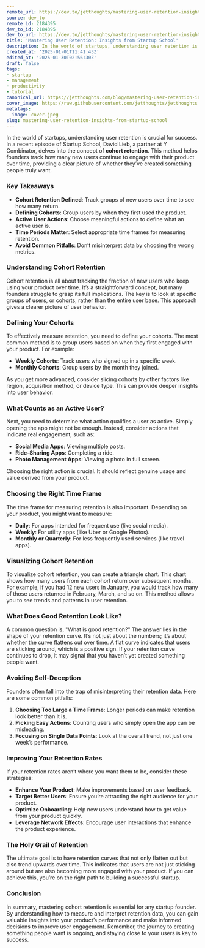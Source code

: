 ```yaml
---
remote_url: https://dev.to/jetthoughts/mastering-user-retention-insights-from-startup-school-fl0
source: dev_to
remote_id: 2184395
dev_to_id: 2184395
dev_to_url: https://dev.to/jetthoughts/mastering-user-retention-insights-from-startup-school-fl0
title: 'Mastering User Retention: Insights from Startup School'
description: In the world of startups, understanding user retention is crucial for success. In a recent episode of...
created_at: '2025-01-01T11:41:43Z'
edited_at: '2025-01-30T02:56:30Z'
draft: false
tags:
- startup
- management
- productivity
- tutorial
canonical_url: https://jetthoughts.com/blog/mastering-user-retention-insights-from-startup-school/
cover_image: https://raw.githubusercontent.com/jetthoughts/jetthoughts.github.io/master/content/blog/mastering-user-retention-insights-from-startup-school/cover.jpeg
metatags:
  image: cover.jpeg
slug: mastering-user-retention-insights-from-startup-school
---
```

In the world of startups, understanding user retention is crucial for success. In a recent episode of Startup School, David Lieb, a partner at Y Combinator, delves into the concept of **cohort retention**. This method helps founders track how many new users continue to engage with their product over time, providing a clear picture of whether they’ve created something people truly want.

### Key Takeaways

*   **Cohort Retention Defined**: Track groups of new users over time to see how many return.
*   **Defining Cohorts**: Group users by when they first used the product.
*   **Active User Actions**: Choose meaningful actions to define what an active user is.
*   **Time Periods Matter**: Select appropriate time frames for measuring retention.
*   **Avoid Common Pitfalls**: Don’t misinterpret data by choosing the wrong metrics.

### Understanding Cohort Retention

Cohort retention is all about tracking the fraction of new users who keep using your product over time. It’s a straightforward concept, but many founders struggle to grasp its full implications. The key is to look at specific groups of users, or cohorts, rather than the entire user base. This approach gives a clearer picture of user behavior.

### Defining Your Cohorts

To effectively measure retention, you need to define your cohorts. The most common method is to group users based on when they first engaged with your product. For example:

*   **Weekly Cohorts**: Track users who signed up in a specific week.
*   **Monthly Cohorts**: Group users by the month they joined.

As you get more advanced, consider slicing cohorts by other factors like region, acquisition method, or device type. This can provide deeper insights into user behavior.

### What Counts as an Active User?

Next, you need to determine what action qualifies a user as active. Simply opening the app might not be enough. Instead, consider actions that indicate real engagement, such as:

*   **Social Media Apps**: Viewing multiple posts.
*   **Ride-Sharing Apps**: Completing a ride.
*   **Photo Management Apps**: Viewing a photo in full screen.

Choosing the right action is crucial. It should reflect genuine usage and value derived from your product.

### Choosing the Right Time Frame

The time frame for measuring retention is also important. Depending on your product, you might want to measure:

*   **Daily**: For apps intended for frequent use (like social media).
*   **Weekly**: For utility apps (like Uber or Google Photos).
*   **Monthly or Quarterly**: For less frequently used services (like travel apps).

### Visualizing Cohort Retention

To visualize cohort retention, you can create a triangle chart. This chart shows how many users from each cohort return over subsequent months. For example, if you had 12 new users in January, you would track how many of those users returned in February, March, and so on. This method allows you to see trends and patterns in user retention.

### What Does Good Retention Look Like?

A common question is, "What is good retention?" The answer lies in the shape of your retention curve. It’s not just about the numbers; it’s about whether the curve flattens out over time. A flat curve indicates that users are sticking around, which is a positive sign. If your retention curve continues to drop, it may signal that you haven’t yet created something people want.

### Avoiding Self-Deception

Founders often fall into the trap of misinterpreting their retention data. Here are some common pitfalls:

1.  **Choosing Too Large a Time Frame**: Longer periods can make retention look better than it is.
2.  **Picking Easy Actions**: Counting users who simply open the app can be misleading.
3.  **Focusing on Single Data Points**: Look at the overall trend, not just one week’s performance.

### Improving Your Retention Rates

If your retention rates aren’t where you want them to be, consider these strategies:

*   **Enhance Your Product**: Make improvements based on user feedback.
*   **Target Better Users**: Ensure you’re attracting the right audience for your product.
*   **Optimize Onboarding**: Help new users understand how to get value from your product quickly.
*   **Leverage Network Effects**: Encourage user interactions that enhance the product experience.

### The Holy Grail of Retention

The ultimate goal is to have retention curves that not only flatten out but also trend upwards over time. This indicates that users are not just sticking around but are also becoming more engaged with your product. If you can achieve this, you’re on the right path to building a successful startup.

### Conclusion

In summary, mastering cohort retention is essential for any startup founder. By understanding how to measure and interpret retention data, you can gain valuable insights into your product’s performance and make informed decisions to improve user engagement. Remember, the journey to creating something people want is ongoing, and staying close to your users is key to success.
